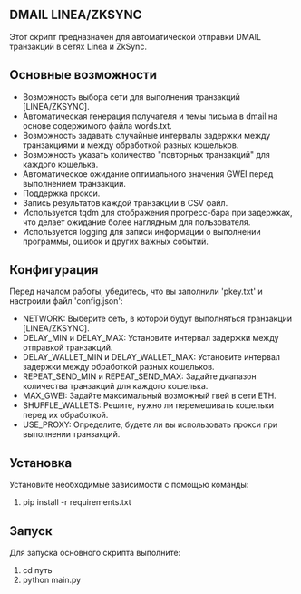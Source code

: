 ## DMAIL LINEA/ZKSYNC
Этот скрипт предназначен для автоматической отправки DMAIL транзакций в сетях Linea и ZkSync.

## Основные возможности
- Возможность выбора сети для выполнения транзакций [LINEA/ZKSYNC].
- Автоматическая генерация получателя и темы письма в dmail на основе содержимого файла words.txt.
- Возможность задавать случайные интервалы задержки между транзакциями и между обработкой разных кошельков.
- Возможность указать количество "повторных транзакций" для каждого кошелька.
- Автоматическое ожидание оптимального значения GWEI перед выполнением транзакции.
- Поддержка прокси.
- Запись результатов каждой транзакции в CSV файл.
- Используется tqdm для отображения прогресс-бара при задержках, что делает ожидание более наглядным для пользователя.
- Используется logging для записи информации о выполнении программы, ошибок и других важных событий.

## Конфигурация
Перед началом работы, убедитесь, что вы заполнили 'pkey.txt' и настроили файл 'config.json':

- NETWORK: Выберите сеть, в которой будут выполняться транзакции [LINEA/ZKSYNC].
- DELAY_MIN и DELAY_MAX: Установите интервал задержки между отправкой транзакций.
- DELAY_WALLET_MIN и DELAY_WALLET_MAX: Установите интервал задержки между обработкой разных кошельков.
- REPEAT_SEND_MIN и REPEAT_SEND_MAX: Задайте диапазон количества транзакций для каждого кошелька.
- MAX_GWEI: Задайте максимальный возможный гвей в сети ETH.
- SHUFFLE_WALLETS: Решите, нужно ли перемешивать кошельки перед их обработкой.
- USE_PROXY: Определите, будете ли вы использовать прокси при выполнении транзакций.

## Установка
Установите необходимые зависимости с помощью команды:
1) pip install -r requirements.txt

## Запуск
Для запуска основного скрипта выполните:
1) cd путь
2) python main.py
